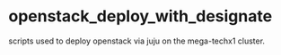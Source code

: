 # openstack_deploy_with_designate
scripts used to deploy openstack via juju on the mega-techx1 cluster.

